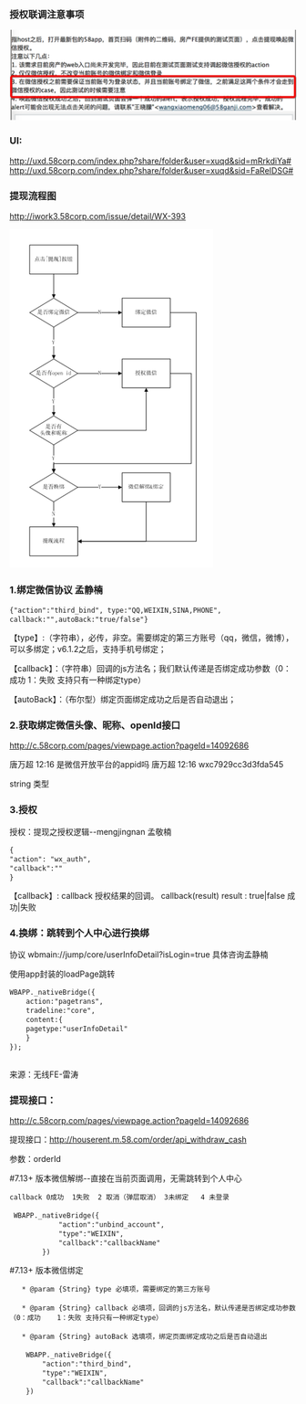 ### 授权联调注意事项
![授权联调注意事项](images/liantiao.png)



### UI:

http://uxd.58corp.com/index.php?share/folder&user=xuqd&sid=mRrkdiYa#
http://uxd.58corp.com/index.php?share/folder&user=xuqd&sid=FaReIDSG#

### 提现流程图

http://iwork3.58corp.com/issue/detail/WX-393

![提现流程图](images/tixian.png)

### 1.绑定微信协议  孟静楠


```
{"action":"third_bind", type:"QQ,WEIXIN,SINA,PHONE", callback:"",autoBack:"true/false"}
```


【type】:（字符串），必传，非空。需要绑定的第三方账号（qq，微信，微博），可以多绑定；v6.1.2之后，支持手机号绑定；

 【callback】：（字符串）回调的js方法名；我们默认传递是否绑定成功参数（0：成功    1：失败 支持只有一种绑定type）

【autoBack】：（布尔型）绑定页面绑定成功之后是否自动退出；



### 2.获取绑定微信头像、昵称、openId接口

http://c.58corp.com/pages/viewpage.action?pageId=14092686

唐万超  12:16
是微信开放平台的appid吗
唐万超  12:16
wxc7929cc3d3fda545

string 类型

### 3.授权
授权：提现之授权逻辑--mengjingnan  孟敬楠

```
{
"action": "wx_auth",  
"callback":""  
}
```

【callback】: callback 授权结果的回调。 callback(result) result : true|false 成功|失败



### 4.换绑：跳转到个人中心进行换绑
协议  wbmain://jump/core/userInfoDetail?isLogin=true
具体咨询孟静楠

使用app封装的loadPage跳转

```
WBAPP._nativeBridge({
    action:"pagetrans",
    tradeline:"core",
    content:{
    pagetype:"userInfoDetail"
    }
});


```

来源：无线FE-雷涛


### 提现接口：

http://c.58corp.com/pages/viewpage.action?pageId=14092686

提现接口：http://houserent.m.58.com/order/api_withdraw_cash

参数：orderId


#7.13+ 版本微信解绑--直接在当前页面调用，无需跳转到个人中心

```
callback 0成功  1失败  2 取消（弹层取消） 3未绑定   4 未登录

 WBAPP._nativeBridge({
            "action":"unbind_account",
            "type":"WEIXIN",
            "callback":"callbackName"
        })
```

#7.13+ 版本微信绑定
```
   * @param {String} type 必填项，需要绑定的第三方账号 

   * @param {String} callback 必填项，回调的js方法名，默认传递是否绑定成功参数（0：成功    1：失败 支持只有一种绑定type）

   * @param {String} autoBack 选填项，绑定页面绑定成功之后是否自动退出

    WBAPP._nativeBridge({
        "action":"third_bind",
        "type":"WEIXIN",
        "callback":"callbackName"
    })

```

